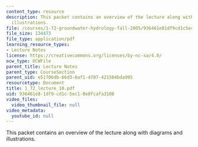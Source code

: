 ```yaml
---
content_type: resource
description: This packet contains an overview of the lecture along with diagrams and
  illustrations.
file: /courses/1-72-groundwater-hydrology-fall-2005/936461e81df9cd1c5ec18e8fcafa3108_1_72_lecture_10.pdf
file_size: 134473
file_type: application/pdf
learning_resource_types:
- Lecture Notes
license: https://creativecommons.org/licenses/by-nc-sa/4.0/
ocw_type: OCWFile
parent_title: Lecture Notes
parent_type: CourseSection
parent_uid: e51706db-66d3-6af1-4707-421504bda995
resourcetype: Document
title: 1_72_lecture_10.pdf
uid: 936461e8-1df9-cd1c-5ec1-8e8fcafa3108
video_files:
  video_thumbnail_file: null
video_metadata:
  youtube_id: null
---
```

This packet contains an overview of the lecture along with diagrams and illustrations.